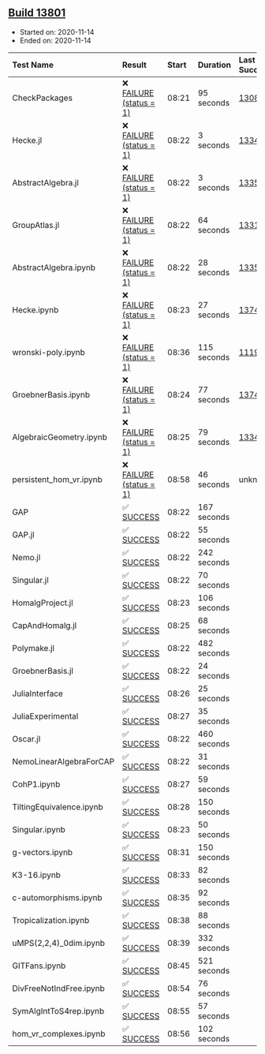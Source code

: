 ## [Build 13801](https://oscarci.mathematik.uni-kl.de/job/oscar/13801/)

* Started on: 2020-11-14
* Ended on: 2020-11-14

| Test Name    | Result | Start | Duration | Last Success | First Failure |
|:-------------|:-------|:------|:---------|:-------------|:--------------|
| CheckPackages | ❌ [FAILURE (status = 1)](https://oscarci.mathematik.uni-kl.de/job/oscar/13801/artifact/logs/build-13801/CheckPackages.log) | 08:21 | 95 seconds | [13085](https://oscarci.mathematik.uni-kl.de/job/oscar/13085/) | [13086](https://oscarci.mathematik.uni-kl.de/job/oscar/13086/) |
| Hecke.jl | ❌ [FAILURE (status = 1)](https://oscarci.mathematik.uni-kl.de/job/oscar/13801/artifact/logs/build-13801/Hecke.jl.log) | 08:22 | 3 seconds | [13341](https://oscarci.mathematik.uni-kl.de/job/oscar/13341/) | [13342](https://oscarci.mathematik.uni-kl.de/job/oscar/13342/) |
| AbstractAlgebra.jl | ❌ [FAILURE (status = 1)](https://oscarci.mathematik.uni-kl.de/job/oscar/13801/artifact/logs/build-13801/AbstractAlgebra.jl.log) | 08:22 | 3 seconds | [13355](https://oscarci.mathematik.uni-kl.de/job/oscar/13355/) | [13356](https://oscarci.mathematik.uni-kl.de/job/oscar/13356/) |
| GroupAtlas.jl | ❌ [FAILURE (status = 1)](https://oscarci.mathematik.uni-kl.de/job/oscar/13801/artifact/logs/build-13801/GroupAtlas.jl.log) | 08:22 | 64 seconds | [13311](https://oscarci.mathematik.uni-kl.de/job/oscar/13311/) | [13312](https://oscarci.mathematik.uni-kl.de/job/oscar/13312/) |
| AbstractAlgebra.ipynb | ❌ [FAILURE (status = 1)](https://oscarci.mathematik.uni-kl.de/job/oscar/13801/artifact/logs/build-13801/AbstractAlgebra.ipynb.log) | 08:22 | 28 seconds | [13355](https://oscarci.mathematik.uni-kl.de/job/oscar/13355/) | [13356](https://oscarci.mathematik.uni-kl.de/job/oscar/13356/) |
| Hecke.ipynb | ❌ [FAILURE (status = 1)](https://oscarci.mathematik.uni-kl.de/job/oscar/13801/artifact/logs/build-13801/Hecke.ipynb.log) | 08:23 | 27 seconds | [13749](https://oscarci.mathematik.uni-kl.de/job/oscar/13749/) | [13750](https://oscarci.mathematik.uni-kl.de/job/oscar/13750/) |
| wronski-poly.ipynb | ❌ [FAILURE (status = 1)](https://oscarci.mathematik.uni-kl.de/job/oscar/13801/artifact/logs/build-13801/wronski-poly.ipynb.log) | 08:36 | 115 seconds | [11192](https://oscarci.mathematik.uni-kl.de/job/oscar/11192/) | [11193](https://oscarci.mathematik.uni-kl.de/job/oscar/11193/) |
| GroebnerBasis.ipynb | ❌ [FAILURE (status = 1)](https://oscarci.mathematik.uni-kl.de/job/oscar/13801/artifact/logs/build-13801/GroebnerBasis.ipynb.log) | 08:24 | 77 seconds | [13748](https://oscarci.mathematik.uni-kl.de/job/oscar/13748/) | [13749](https://oscarci.mathematik.uni-kl.de/job/oscar/13749/) |
| AlgebraicGeometry.ipynb | ❌ [FAILURE (status = 1)](https://oscarci.mathematik.uni-kl.de/job/oscar/13801/artifact/logs/build-13801/AlgebraicGeometry.ipynb.log) | 08:25 | 79 seconds | [13341](https://oscarci.mathematik.uni-kl.de/job/oscar/13341/) | [13342](https://oscarci.mathematik.uni-kl.de/job/oscar/13342/) |
| persistent_hom_vr.ipynb | ❌ [FAILURE (status = 1)](https://oscarci.mathematik.uni-kl.de/job/oscar/13801/artifact/logs/build-13801/persistent_hom_vr.ipynb.log) | 08:58 | 46 seconds | unknown | unknown |
| GAP | ✅ [SUCCESS](https://oscarci.mathematik.uni-kl.de/job/oscar/13801/artifact/logs/build-13801/GAP.log) | 08:22 | 167 seconds |  |  |
| GAP.jl | ✅ [SUCCESS](https://oscarci.mathematik.uni-kl.de/job/oscar/13801/artifact/logs/build-13801/GAP.jl.log) | 08:22 | 55 seconds |  |  |
| Nemo.jl | ✅ [SUCCESS](https://oscarci.mathematik.uni-kl.de/job/oscar/13801/artifact/logs/build-13801/Nemo.jl.log) | 08:22 | 242 seconds |  |  |
| Singular.jl | ✅ [SUCCESS](https://oscarci.mathematik.uni-kl.de/job/oscar/13801/artifact/logs/build-13801/Singular.jl.log) | 08:22 | 70 seconds |  |  |
| HomalgProject.jl | ✅ [SUCCESS](https://oscarci.mathematik.uni-kl.de/job/oscar/13801/artifact/logs/build-13801/HomalgProject.jl.log) | 08:23 | 106 seconds |  |  |
| CapAndHomalg.jl | ✅ [SUCCESS](https://oscarci.mathematik.uni-kl.de/job/oscar/13801/artifact/logs/build-13801/CapAndHomalg.jl.log) | 08:25 | 68 seconds |  |  |
| Polymake.jl | ✅ [SUCCESS](https://oscarci.mathematik.uni-kl.de/job/oscar/13801/artifact/logs/build-13801/Polymake.jl.log) | 08:22 | 482 seconds |  |  |
| GroebnerBasis.jl | ✅ [SUCCESS](https://oscarci.mathematik.uni-kl.de/job/oscar/13801/artifact/logs/build-13801/GroebnerBasis.jl.log) | 08:22 | 24 seconds |  |  |
| JuliaInterface | ✅ [SUCCESS](https://oscarci.mathematik.uni-kl.de/job/oscar/13801/artifact/logs/build-13801/JuliaInterface.log) | 08:26 | 25 seconds |  |  |
| JuliaExperimental | ✅ [SUCCESS](https://oscarci.mathematik.uni-kl.de/job/oscar/13801/artifact/logs/build-13801/JuliaExperimental.log) | 08:27 | 35 seconds |  |  |
| Oscar.jl | ✅ [SUCCESS](https://oscarci.mathematik.uni-kl.de/job/oscar/13801/artifact/logs/build-13801/Oscar.jl.log) | 08:22 | 460 seconds |  |  |
| NemoLinearAlgebraForCAP | ✅ [SUCCESS](https://oscarci.mathematik.uni-kl.de/job/oscar/13801/artifact/logs/build-13801/NemoLinearAlgebraForCAP.log) | 08:22 | 31 seconds |  |  |
| CohP1.ipynb | ✅ [SUCCESS](https://oscarci.mathematik.uni-kl.de/job/oscar/13801/artifact/logs/build-13801/CohP1.ipynb.log) | 08:27 | 59 seconds |  |  |
| TiltingEquivalence.ipynb | ✅ [SUCCESS](https://oscarci.mathematik.uni-kl.de/job/oscar/13801/artifact/logs/build-13801/TiltingEquivalence.ipynb.log) | 08:28 | 150 seconds |  |  |
| Singular.ipynb | ✅ [SUCCESS](https://oscarci.mathematik.uni-kl.de/job/oscar/13801/artifact/logs/build-13801/Singular.ipynb.log) | 08:23 | 50 seconds |  |  |
| g-vectors.ipynb | ✅ [SUCCESS](https://oscarci.mathematik.uni-kl.de/job/oscar/13801/artifact/logs/build-13801/g-vectors.ipynb.log) | 08:31 | 150 seconds |  |  |
| K3-16.ipynb | ✅ [SUCCESS](https://oscarci.mathematik.uni-kl.de/job/oscar/13801/artifact/logs/build-13801/K3-16.ipynb.log) | 08:33 | 82 seconds |  |  |
| c-automorphisms.ipynb | ✅ [SUCCESS](https://oscarci.mathematik.uni-kl.de/job/oscar/13801/artifact/logs/build-13801/c-automorphisms.ipynb.log) | 08:35 | 92 seconds |  |  |
| Tropicalization.ipynb | ✅ [SUCCESS](https://oscarci.mathematik.uni-kl.de/job/oscar/13801/artifact/logs/build-13801/Tropicalization.ipynb.log) | 08:38 | 88 seconds |  |  |
| uMPS(2,2,4)_0dim.ipynb | ✅ [SUCCESS](https://oscarci.mathematik.uni-kl.de/job/oscar/13801/artifact/logs/build-13801/uMPS-2-2-4-_0dim.ipynb.log) | 08:39 | 332 seconds |  |  |
| GITFans.ipynb | ✅ [SUCCESS](https://oscarci.mathematik.uni-kl.de/job/oscar/13801/artifact/logs/build-13801/GITFans.ipynb.log) | 08:45 | 521 seconds |  |  |
| DivFreeNotIndFree.ipynb | ✅ [SUCCESS](https://oscarci.mathematik.uni-kl.de/job/oscar/13801/artifact/logs/build-13801/DivFreeNotIndFree.ipynb.log) | 08:54 | 76 seconds |  |  |
| SymAlgIntToS4rep.ipynb | ✅ [SUCCESS](https://oscarci.mathematik.uni-kl.de/job/oscar/13801/artifact/logs/build-13801/SymAlgIntToS4rep.ipynb.log) | 08:55 | 57 seconds |  |  |
| hom_vr_complexes.ipynb | ✅ [SUCCESS](https://oscarci.mathematik.uni-kl.de/job/oscar/13801/artifact/logs/build-13801/hom_vr_complexes.ipynb.log) | 08:56 | 102 seconds |  |  |
